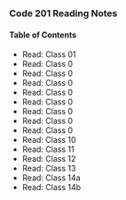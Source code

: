 ### Code 201 Reading Notes

#### Table of Contents
- Read: Class 01
- Read: Class 0
- Read: Class 0
- Read: Class 0
- Read: Class 0
- Read: Class 0
- Read: Class 0
- Read: Class 0
- Read: Class 0
- Read: Class 10
- Read: Class 11
- Read: Class 12
- Read: Class 13
- Read: Class 14a
- Read: Class 14b
